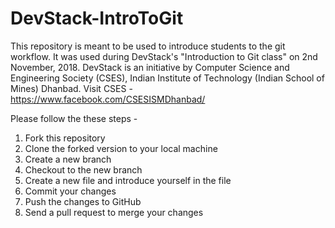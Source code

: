 # DevStack-IntroToGit

This repository is meant to be used to introduce students to the git workflow. It was used during DevStack's "Introduction to Git class" on 2nd November, 2018. DevStack is an initiative by Computer Science and Engineering Society (CSES), Indian Institute of Technology (Indian School of Mines) Dhanbad. Visit CSES - https://www.facebook.com/CSESISMDhanbad/

Please follow the these steps - 

 1) Fork this repository
 2) Clone the forked version to your local machine
 3) Create a new branch
 4) Checkout to the new branch
 5) Create a new file and introduce yourself in the file
 6) Commit your changes
 7) Push the changes to GitHub
 8) Send a pull request to merge your changes
